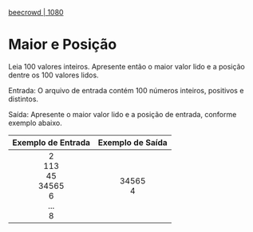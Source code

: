 [beecrowd | 1080](https://www.beecrowd.com.br/judge/pt/problems/view/1080)

# Maior e Posição

Leia 100 valores inteiros. Apresente então o maior valor lido e a posição dentre os 100 valores lidos.

Entrada: O arquivo de entrada contém 100 números inteiros, positivos e distintos.

Saída: Apresente o maior valor lido e a posição de entrada, conforme exemplo abaixo.

|               Exemplo de Entrada              | Exemplo de Saída |
|:---------------------------------------------:|:----------------:|
| 2<br>113<br>45<br>34565<br>6<br>...<br>8<br>  | 34565<br>4       |